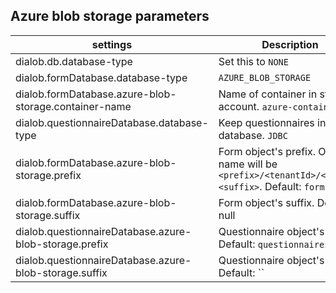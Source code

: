 
## Azure blob storage parameters

| settings                                                  | Description                                                                                          |
|-----------------------------------------------------------|------------------------------------------------------------------------------------------------------|
| dialob.db.database-type                                   | Set this to `NONE`                                                                                   |
| dialob.formDatabase.database-type                         | `AZURE_BLOB_STORAGE`                                                                                 |
| dialob.formDatabase.azure-blob-storage.container-name     | Name of container in storage account. `azure-container`                                              |
| dialob.questionnaireDatabase.database-type                | Keep questionnaires in SQL database. `JDBC`                                                          |
| dialob.formDatabase.azure-blob-storage.prefix             | Form object's prefix. Object's name will be `<prefix>/<tenantId>/<formId><suffix>`. Default: `forms` |
| dialob.formDatabase.azure-blob-storage.suffix             | Form object's suffix. Default: null                                                                  |
| dialob.questionnaireDatabase.azure-blob-storage.prefix    | Questionnaire object's prefix. Default: `questionnaires`                                             |
| dialob.questionnaireDatabase.azure-blob-storage.suffix    | Questionnaire object's suffix. Default: ``                                                           |

